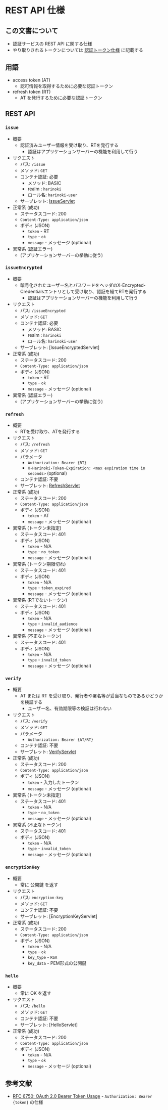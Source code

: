 # REST API 仕様

## この文書について

* 認証サービスの REST API に関する仕様
* やり取りされるトークンについては [認証トークン仕様](token-ja.md) に記載する

## 用語

* access token (AT)
  * 認可情報を取得するために必要な認証トークン
* refresh token (RT)
  * AT を発行するために必要な認証トークン

## REST API

[IssueServlet]:../src/main/java/com/tsurugidb/harinoki/IssueServlet.java
[RefreshServlet]:../src/main/java/com/tsurugidb/harinoki/RefreshServlet.java
[VerifyServlet]:../src/main/java/com/tsurugidb/harinoki/VerifyServlet.java

### `issue`

* 概要
  * 認証済みユーザー情報を受け取り、RTを発行する
    * 認証はアプリケーションサーバーの機能を利用して行う
* リクエスト
  * パス: `/issue`
  * メソッド: `GET`
  * コンテナ認証: 必要
    * メソッド: BASIC
    * realm : `harinoki`
    * ロール名: `harinoki-user`
  * サーブレット: [IssueServlet]
* 正常系 (成功)
  * ステータスコード: 200
  * `Content-Type: application/json`
  * ボディ (JSON)
    * `token` - RT
    * `type` - `ok`
    * `message` - メッセージ (optional)
* 異常系 (認証エラー)
  * (アプリケーションサーバーの挙動に従う)

### `issueEncrypted`

* 概要
  * 暗号化されたユーザー名とパスワードをヘッダのX-Encrypted-Credentialsエントリとして受け取り、認証を経てRTを発行する
    * 認証はアプリケーションサーバーの機能を利用して行う
* リクエスト
  * パス: `/issueEncrypted`
  * メソッド: `GET`
  * コンテナ認証: 必要
    * メソッド: BASIC
    * realm : `harinoki`
    * ロール名: `harinoki-user`
  * サーブレット: [IssueEncryptedServlet]
* 正常系 (成功)
  * ステータスコード: 200
  * `Content-Type: application/json`
  * ボディ (JSON)
    * `token` - RT
    * `type` - `ok`
    * `message` - メッセージ (optional)
* 異常系 (認証エラー)
  * (アプリケーションサーバーの挙動に従う)

### `refresh`

* 概要
  * RTを受け取り、ATを発行する
* リクエスト
  * パス: `/refresh`
  * メソッド: `GET`
  * パラメータ
    * `Authorization: Bearer {RT}`
    * `X-Harinoki-Token-Expiration: <max expiration time in seconds>` (optional)
  * コンテナ認証: 不要
  * サーブレット: [RefreshServlet]
* 正常系 (成功)
  * ステータスコード: 200
  * `Content-Type: application/json`
  * ボディ (JSON)
    * `token` - AT
    * `message` - メッセージ (optional)
* 異常系 (トークン未指定)
  * ステータスコード: 401
  * ボディ (JSON)
    * `token` - N/A
    * `type` - `no_token`
    * `message` - メッセージ (optional)
* 異常系 (トークン期限切れ)
  * ステータスコード: 401
  * ボディ (JSON)
    * `token` - N/A
    * `type` - `token_expired`
    * `message` - メッセージ (optional)
* 異常系 (RTでないトークン)
  * ステータスコード: 401
  * ボディ (JSON)
    * `token` - N/A
    * `type` - `invalid_audience`
    * `message` - メッセージ (optional)
* 異常系 (不正なトークン)
  * ステータスコード: 401
  * ボディ (JSON)
    * `token` - N/A
    * `type` - `invalid_token`
    * `message` - メッセージ (optional)

### `verify`

* 概要
  * AT または RT を受け取り、発行者や署名等が妥当なものであるかどうかを検証する
    * ユーザー名、有効期限等の検証は行わない
* リクエスト
  * パス: `/verify`
  * メソッド: `GET`
  * パラメータ
    * `Authorization: Bearer {AT/RT}`
  * コンテナ認証: 不要
  * サーブレット: [VerifyServlet]
* 正常系 (成功)
  * ステータスコード: 200
  * `Content-Type: application/json`
  * ボディ (JSON)
    * `token` - 入力したトークン
    * `message` - メッセージ (optional)
* 異常系 (トークン未指定)
  * ステータスコード: 401
    * `token` - N/A
    * `type` - `no_token`
    * `message` - メッセージ (optional)
* 異常系 (不正なトークン)
  * ステータスコード: 401
  * ボディ (JSON)
    * `token` - N/A
    * `type` - `invalid_token`
    * `message` - メッセージ (optional)

### `encryptionKey`

* 概要
  * 常に 公開鍵 を返す
* リクエスト
  * パス: `encryption-key`
  * メソッド: `GET`
  * コンテナ認証: 不要
  * サーブレット: [EncryptionKeyServlet]
* 正常系 (成功)
  * ステータスコード: 200
  * `Content-Type: application/json`
  * ボディ (JSON)
    * `token` - N/A
    * `type` - `ok`
    * `key_type` - `RSA`
    * `key_data` - PEM形式の公開鍵

### `hello`

* 概要
  * 常に OK を返す
* リクエスト
  * パス: `/hello`
  * メソッド: `GET`
  * コンテナ認証: 不要
  * サーブレット: [HelloServlet]
* 正常系 (成功)
  * ステータスコード: 200
  * `Content-Type: application/json`
  * ボディ (JSON)
    * `token` - N/A
    * `type` - `ok`
    * `message` - メッセージ (optional)

## 参考文献

* [RFC 6750: OAuth 2.0 Bearer Token Usage](https://oauth.net/2/bearer-tokens/) - `Authorization: Bearer {token}` の仕様
